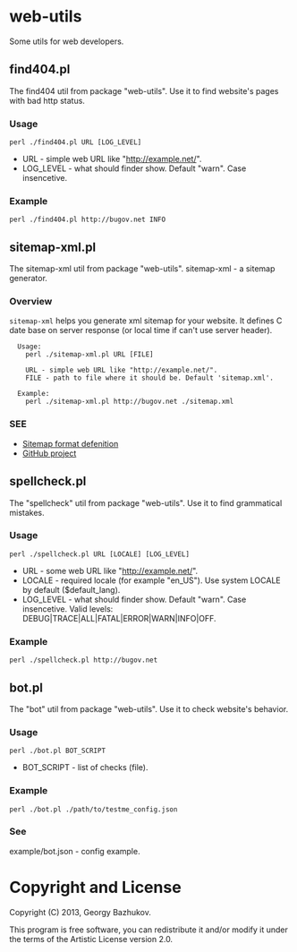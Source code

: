 # web-utils

Some utils for web developers.

## find404.pl

The find404 util from package "web-utils".
Use it to find website's pages with bad http status. 

### Usage

```
perl ./find404.pl URL [LOG_LEVEL]
```
  
* URL - simple web URL like "http://example.net/".
* LOG_LEVEL - what should finder show. Default "warn". Case insencetive.

### Example

```
perl ./find404.pl http://bugov.net INFO
```

## sitemap-xml.pl

The sitemap-xml util from package "web-utils".
sitemap-xml - a sitemap generator.

### Overview

`sitemap-xml` helps you generate xml sitemap for your website. It defines C<last-modified> date
base on server response (or local time if can't use server header).

```
  Usage:
    perl ./sitemap-xml.pl URL [FILE]
    
    URL - simple web URL like "http://example.net/".
    FILE - path to file where it should be. Default 'sitemap.xml'.
    
  Example:
    perl ./sitemap-xml.pl http://bugov.net ./sitemap.xml
```

### SEE

* [Sitemap format defenition](http://www.sitemaps.org/ru/protocol.html)
* [GitHub project](https://github.com/bugov/web-utils)

## spellcheck.pl

The "spellcheck" util from package "web-utils".
Use it to find grammatical mistakes. 

### Usage

```
perl ./spellcheck.pl URL [LOCALE] [LOG_LEVEL]
```
  
* URL - some web URL like "http://example.net/".
* LOCALE - required locale (for example "en_US"). Use system LOCALE by default ($default_lang).
* LOG_LEVEL - what should finder show. Default "warn". Case insencetive. Valid levels: DEBUG|TRACE|ALL|FATAL|ERROR|WARN|INFO|OFF.
  
### Example

```
perl ./spellcheck.pl http://bugov.net
```

## bot.pl

The "bot" util from package "web-utils".
Use it to check website's behavior. 

### Usage

```
perl ./bot.pl BOT_SCRIPT
```

* BOT_SCRIPT - list of checks (file).
  
### Example

```
perl ./bot.pl ./path/to/testme_config.json
```

### See

example/bot.json - config example.

# Copyright and License

Copyright (C) 2013, Georgy Bazhukov.

This program is free software, you can redistribute it and/or modify it under
the terms of the Artistic License version 2.0.

